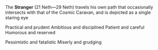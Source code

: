 The **Stranger** (21 Neth—29 Neth) travels his own path that occasionally intersects with that of the Cosmic Caravan, and is depicted as a single staring eye


Practical and prudent 
Ambitious and disciplined 
Patient and careful 
Humorous and reserved 

Pessimistic and fatalistic 
Miserly and grudging